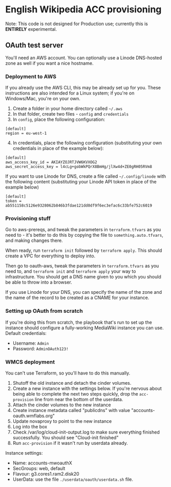 English Wikipedia ACC provisioning
================================

Note: This code is not designed for Production use; currently this is **ENTIRELY** experimental.

## OAuth test server 
You'll need an AWS account. You can optionally use a Linode DNS-hosted zone as well if you want a nice hostname.

### Deployment to AWS
If you already use the AWS CLI, this may be already set up for you. These instructions are also intended for a Linux system; if you're on Windows/Mac, you're on your own.

1. Create a folder in your home directory called `~/.aws`
2. In that folder, create two files - `config` and `credentials`
3. In `config`, place the following configuration: 
```
[default]
region = eu-west-1
```
4. In credentials, place the following configuration (substituting your own credentials in place of the example below):
```
[default]
aws_access_key_id = AKIAYZOJRTJVW6KVXOG2
aws_secret_access_key = l4cLg+gobWkPQrX8BmHg/jlXw4d+ZE0gRH05RVm8
```


If you want to use Linode for DNS, create a file called `~/.config/linode` with the following content (substituting your Linode API token in place of the example below)

```
[default]
token = ab551158c5126e9328062b846b3fdae121dd0df9f6ec3efac6c33bfe752c6019
```

### Provisioning stuff

Go to aws-prereqs, and tweak the parameters in `terraform.tfvars` as you need to - it's better to do this by copying the file to `something.auto.tfvars`, and making changes there.

When ready, run `terraform init` followed by `terraform apply`. This should create a VPC for everything to deploy into.

Then go to oauth-aws, tweak the parameters in `terraform.tfvars` as you need to, and `terraform init` and `terraform apply` your way to infrastructure. You should get a DNS name given to you which you should be able to throw into a browser.

If you use Linode for your DNS, you can specify the name of the zone and the name of the record to be created as a CNAME for your instance.

### Setting up OAuth from scratch

If you're doing this from scratch, the playbook that's run to set up the instance should configure a fully-working MediaWiki instance you can use. Default credentials:
 * Username: `Admin`
 * Password: `AdminOAuth123!`

### WMCS deployment

You can't use Terraform, so you'll have to do this manually.

1. Shutoff the old instance and detach the cinder volumes.
2. Create a new instance with the settings below. If you're nervous about being able to complete the next two steps quickly, drop the `acc-provision` line from near the bottom of the userdata.
3. Attach the cinder volumes to the new instance
4. Create instance metadata called "publicdns" with value "accounts-oauth.wmflabs.org"
5. Update novaproxy to point to the new instance
6. Log into the box 
7. Check /var/log/cloud-init-output.log to make sure everything finished successfully. You should see "Cloud-init finished"
8. Run `acc-provision` if it wasn't run by userdata already.

Instance settings:
   * Name: accounts-mwoauthX
   * SecGroups: web, default
   * Flavour: g3.cores1.ram2.disk20
   * UserData: use the file `./userdata/oauth/userdata.sh` file.
